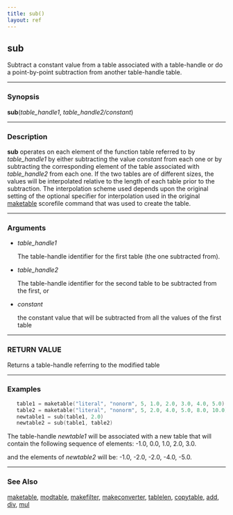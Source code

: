 ```yaml
---
title: sub()
layout: ref
---
```


## sub

Subtract a constant value from a table associated with a
table-handle or do a point-by-point subtraction from another
table-handle table.

-----

### Synopsis

**sub**(*table\_handle1*, *table\_handle2/constant*)

-----

### Description

**sub** operates on each element of the function table referred to by
*table\_handle1* by either subtracting the value *constant* from each
one or by subtracting the corresponding element of the table associated
with *table\_handle2* from each one. If the two tables are of different
sizes, the values will be interpolated relative to the length of each
table prior to the subtraction. The interpolation scheme used depends
upon the original setting of the optional specifier for interpolation
used in the original
[maketable](maketable.html#item_optional_specifiers) scorefile command
that was used to create the table.

-----

### Arguments

  - <span id="item_table_handle1">*table\_handle1*</span>  
      
    The table-handle identifier for the first table (the one subtracted
    from).

  - <span id="item_table_handle2">*table\_handle2*</span>  
      
    The table-handle identifier for the second table to be subtracted
    from the first, or

  - <span id="item_constant">*constant*</span>  
      
    the constant value that will be subtracted from all the values of
    the first table

-----

### RETURN VALUE

Returns a table-handle referring to the modified table

-----

### Examples

```cpp
   table1 = maketable("literal", "nonorm", 5, 1.0, 2.0, 3.0, 4.0, 5.0)
   table2 = maketable("literal", "nonorm", 5, 2.0, 4.0, 5.0, 8.0, 10.0)
   newtable1 = sub(table1, 2.0)
   newtable2 = sub(table1, table2)
```

The table-handle *newtable1* will be associated with a new table that
will contain the following sequence of elements: -1.0, 0.0, 1.0, 2.0, 3.0.

and the elements of *newtable2* will be: -1.0, -2.0, -2.0, -4.0, -5.0.

-----

### See Also

[maketable](maketable.html), [modtable](modtable.html),
[makefilter](makefilter.html), [makeconverter](makeconverter.html),
[tablelen](tablelen.html), [copytable](copytable.html), [add](add.html),
[div](div.html), [mul](mul.html)
